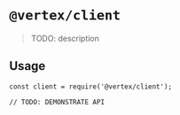 # `@vertex/client`

> TODO: description

## Usage

```
const client = require('@vertex/client');

// TODO: DEMONSTRATE API
```

